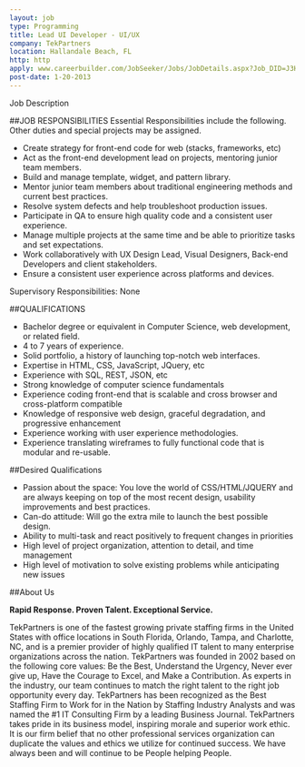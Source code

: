 ```yaml
---
layout: job
type: Programming
title: Lead UI Developer - UI/UX
company: TekPartners
location: Hallandale Beach, FL
http: http
apply: www.careerbuilder.com/JobSeeker/Jobs/JobDetails.aspx?Job_DID=J3H75T783FMXQGFY1Z8
post-date: 1-20-2013
--- 
```


Job Description 

##JOB RESPONSIBILITIES 
Essential Responsibilities include the following.  Other duties and special projects may be assigned. 
* Create strategy for front-end code for web (stacks, frameworks, etc) 
* Act as the front-end development lead on projects, mentoring junior team members. 
* Build and manage template, widget, and pattern library. 
* Mentor junior team members about traditional engineering methods and current best practices. 
* Resolve system defects and help troubleshoot production issues. 
* Participate in QA to ensure high quality code and a consistent user experience. 
* Manage multiple projects at the same time and be able to prioritize tasks and set expectations. 
* Work collaboratively with UX Design Lead, Visual Designers, Back-end Developers and client stakeholders. 
* Ensure a consistent user experience across platforms and devices. 
  
  
Supervisory Responsibilities:  None


##QUALIFICATIONS 
* Bachelor degree or equivalent in Computer Science, web development, or related field.
* 4 to 7 years of experience. 
* Solid portfolio, a history of launching top-notch web interfaces. 
* Expertise in HTML, CSS, JavaScript, JQuery, etc 
* Experience with SQL, REST, JSON, etc 
* Strong knowledge of computer science fundamentals 
* Experience coding front-end that is scalable and cross browser and cross-platform compatible 
* Knowledge of responsive web design, graceful degradation, and progressive enhancement 
* Experience working with user experience methodologies. 
* Experience translating wireframes to fully functional code that is modular and re-usable. 

##Desired Qualifications 
* Passion about the space: You love the world of CSS/HTML/JQUERY and are always keeping on top of the most recent design, usability improvements and best practices. 
* Can-do attitude: Will go the extra mile to launch the best possible design. 
* Ability to multi-task and react positively to frequent changes in priorities 
* High level of project organization, attention to detail, and time management 
* High level of motivation to solve existing problems while anticipating new issues



##About Us 

**Rapid Response. Proven Talent. Exceptional Service.**

TekPartners is one of the fastest growing private staffing firms in the United States with office locations in South Florida, Orlando, Tampa, and Charlotte, NC, and is a premier provider of highly qualified IT talent to many enterprise organizations across the nation. TekPartners was founded in 2002 based on the following core values: Be the Best, Understand the Urgency, Never ever give up, Have the Courage to Excel, and Make a Contribution. As experts in the industry, our team continues to match the right talent to the right job opportunity every day. TekPartners has been recognized as the Best Staffing Firm to Work for in the Nation by Staffing Industry Analysts and was named the #1 IT Consulting Firm by a leading Business Journal. TekPartners takes pride in its business model, inspiring morale and superior work ethic. It is our firm belief that no other professional services organization can duplicate the values and ethics we utilize for continued success. We have always been and will continue to be People helping People.